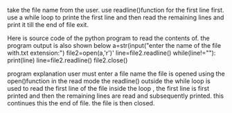 take the file name from the user.
use readline()function for the first line first.
use a while loop to printe the first line and then read the remaining lines and print it till the end of file
exit.

Here is source code of the python program to read the contents of. the program output is also shown below
a=str(input("enter the name of the file with.txt extension:")
file2=open(a,'r')'
line=file2.readline()
while(line!=""):
print(line)
line=file2.readline()
file2.close()


program explanation
user must enter a file name
the file is opened using the open()function in the read mode 
the readline() outside the while loop is used to read the first line of the file
inside the loop , the first line is first printed and then the remaining lines are read and subsequently printed.
this continues this the end of file. 
the file is then closed.
